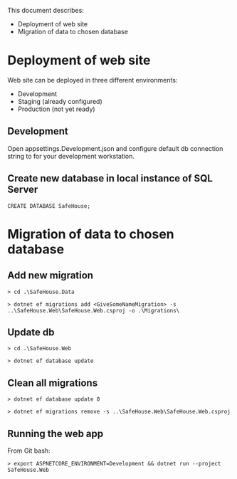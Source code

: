 This document describes:
- Deployment of web site
- Migration of data to chosen database


Deployment of web site
=============

Web site can be deployed in three different environments:
- Development
- Staging (already configured)
- Production (not yet ready)

Development
---------------

Open appsettings.Development.json and configure default db connection string to for your development workstation.

Create new database in local instance of SQL Server
---------------
`CREATE DATABASE SafeHouse;`

Migration of data to chosen database
=============

Add new migration
---------------
`> cd .\SafeHouse.Data`

`> dotnet ef migrations add <GiveSomeNameMigration> -s ..\SafeHouse.Web\SafeHouse.Web.csproj -o .\Migrations\`

Update db
---------------
`> cd .\SafeHouse.Web`

`> dotnet ef database update`

Clean all migrations
---------------
`> dotnet ef database update 0`

`> dotnet ef migrations remove -s ..\SafeHouse.Web\SafeHouse.Web.csproj`

Running the web app
---------------
From Git bash:

`> export ASPNETCORE_ENVIRONMENT=Development && dotnet run --project SafeHouse.Web`